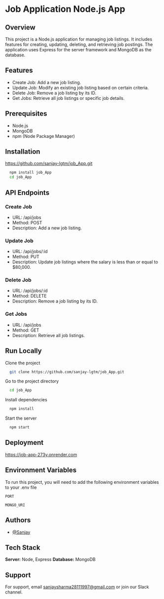# Job Application Node.js App
## Overview

This project is a Node.js application for managing job listings. It includes features for creating, updating, deleting, and retrieving job postings. The application uses Express for the server framework and MongoDB as the database.

## Features
- Create Job:
    Add a new job listing.
- Update Job: 
    Modify an existing job listing based on certain criteria.
- Delete Job: 
    Remove a job listing by its ID.
- Get Jobs:
    Retrieve all job listings or specific job details.

## Prerequisites
- Node.js
- MongoDB
- npm (Node Package Manager)





## Installation

https://github.com/sanjay-lgtm/job_App.git

```bash
  npm install job_App
  cd job_App
```
    
## API Endpoints

### Create Job
- URL: /api/jobs
- Method: POST
- Description: Add a new job listing.

### Update Job
- URL: /api/jobs/:id
- Method: PUT
- Description: Update job listings where the salary is less than or equal to $80,000.
 
### Delete Job
- URL: /api/jobs/:id
- Method: DELETE
- Description: Remove a job listing by its ID.


### Get Jobs
- URL: /api/jobs
- Method: GET
- Description: Retrieve all job listings.

## Run Locally

Clone the project

```bash
  git clone https://github.com/sanjay-lgtm/job_App.git
```

Go to the project directory

```bash
  cd job_App
```

Install dependencies

```bash
  npm install
```

Start the server

```bash
  npm start
```


## Deployment

https://job-app-273y.onrender.com




## Environment Variables

To run this project, you will need to add the following environment variables to your .env file

`PORT`

`MONGO_URI`


## Authors

- [@Sanjay](https://github.com/sanjay-lgtm)


## Tech Stack

**Server:** Node, Express
**Database:** MongoDB


## Support

For support, email sanjaysharma28111997@gmail.com or join our Slack channel.

